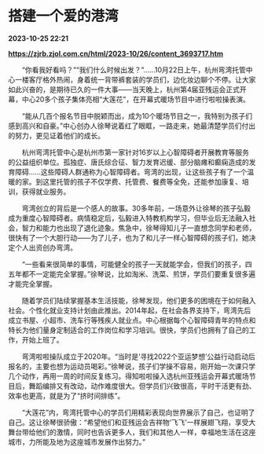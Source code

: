 # 搭建一个爱的港湾

**2023-10-25 22:21**

**https://zjrb.zjol.com.cn/html/2023-10/26/content_3693717.htm**

　　“你看我好看吗？”“我们什么时候出发？”……10月22日上午，杭州弯湾托管中心一楼客厅格外热闹，身着统一背带裤套装的学员们，边化妆边聊个不停。让大家如此兴奋的，是期待已久的一件大事——当天晚上，杭州第4届亚残运会正式开幕，中心20多个孩子集体亮相“大莲花”，在开幕式暖场节目中进行啦啦操表演。

　　“能从几百个报名节目中脱颖而出，成为10个暖场节目之一，我特别为孩子们感到高兴和自豪。”中心创办人徐琴说着红了眼眶，一路走来，她最清楚学员们付出的努力，更见证着他们的成长。

　　杭州弯湾托管中心是杭州市第一家针对16岁以上心智障碍者开展教育等服务的公益组织单位。孤独症、唐氏综合征、智力发育迟缓、部分脑瘫和癫痫造成的发育障碍……这些障碍人群通称为心智障碍者。弯湾的出现，让这些孩子有了一个温暖的家。到这里托管的孩子不仅学费、托管费、餐费等全免，还能参加康复、培训，获得就业服务。

　　弯湾创立的背后是一个感人的故事。30多年前，一场意外让徐琴的孩子弘毅成为重度心智障碍者。病情稳定后，弘毅进入特教机构学习，但毕业后无法融入社会，智力和能力也出现了退化迹象。焦急中，徐琴得知儿子一直想念同学和老师，很快有了一个大胆行动——为了儿子，也为了和儿子一样心智障碍的孩子们，她决定个人出资创办弯湾。

　　“一些看来很简单的事情，可能健全的孩子一天就能学会，但我们的孩子，四五年都不一定能完全掌握。”徐琴说，比如淘米、洗菜、煎饼，学员们要重复很多遍才能完全掌握。

　　随着学员们陆续掌握基本生活技能，徐琴发现，他们更多的困境在于如何融入社会。个性化就业支持计划由此推出。2014年起，在社会各界支持下，弯湾先后成立书屋、小超市、洗车行等残疾人就业点。中心根据每个心智障碍青年的特点和特长为他们量身定制适合的工作岗位和学习培训。很快，学员们也拥有了自己的工作，开始上班了。

　　弯湾啦啦操队成立于2020年。“当时是‘寻找2022个亚运梦想’公益行动启动后报名的，主要也想为运动员喝彩。”徐琴说，孩子们学操不容易，刚开始一次课只学几个动作，再用一周的时间反复练习。得知啦啦操入选杭州亚残运会开幕式暖场节目后，舞蹈编排又有改动，动作难度很大。但学员们兴致很高，平时干活更有劲、效率也更高，就是为了“挤时间排练”。

　　“大莲花”内，弯湾托管中心的学员们用精彩表现向世界展示了自己，也证明了自己。这让徐琴很骄傲：“希望他们和亚残运会吉祥物‘飞飞’一样展翅飞翔，享受大舞台带给他们的激情，同时也告诉更多人，我们和其他人一样，幸福地生活在这座城市，力所能及地为这座城市发展作出努力。”